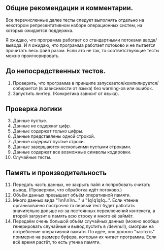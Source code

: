 ## Общие рекомендации и комментарии.
Все перечисленные далее тесты следует выполнять отдельно на некотором репрезентативном наборе операционных систем, на которых ожидается поддержка.

Я ожидаю, что программа работает со стандартными потоками ввода/вывода. И я ожидаю, что программа работает потоково и не пытается прочитать весь файл разом. Если это не так, то соответствующие тесты можно проигнорировать.

## До непосредственных тестов.
1. Проверить, что программа в принципе запускается/компилируется/собирается (в зависимости от языка) без warning-ов или ошибок.
2. Запустить линтер. (Конкретика зависит от языка).

## Проверка логики
3. Данные пустые.
4. Данные не содержат цифр.
5. Данные содержат только цифры.
6. Данные представлены одной строкой.
7. Данные содержат пустые строки.
8. Данные завершаются несколькими пустыми строками.
9. Данные содержат все возможные символы кодировки.
10. Случайные тесты.

## Память и производительность
11. Передать часть данных, не закрыть пайп и попробовать считать вывод. (Проверяем, что обработка идёт потоково.)
12. Объём данных превышает объём оперативной памяти. 
13. Много данных вида "1\n1\n1\n..." и "1q1q1q1q...". Если чтение организованно построчно то первый тест будет работать значительно дольше из-за постоянных переключений контекста, а второй загрузит в память всю строку и много её займёт.
14. Передаём очень большой объём случайных данных (можно вообще генерировать случайные и вывод пустить в /dev/null), смотрим на потребление оперативной памяти. По идее, оно должно "застыть" примерно на размере буфера, которым их читает программа. Если всё время растёт, то есть утечка памяти.
